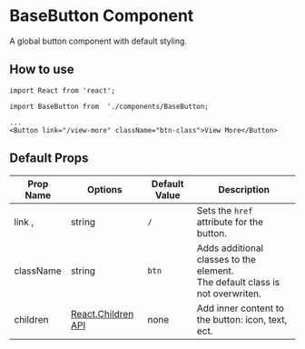 # BaseButton Component

A global button component with default styling.

## How to use

```
import React from 'react';

import BaseButton from  './components/BaseButton;

...
<Button link="/view-more" className="btn-class">View More</Button>

```

## Default Props

| Prop Name | Options                                                                     | Default Value | Description                                                                         |
| --------- | --------------------------------------------------------------------------- | ------------- | ----------------------------------------------------------------------------------- |
| link ,    | string                                                                      | `/`           | Sets the `href` attribute for the button.                                           |
| className | string                                                                      | `btn`         | Adds additional classes to the element. <br /> The default class is not overwriten. |
| children  | [React.Children API](https://reactjs.org/docs/react-api.html#reactchildren) | none          | Add inner content to the button: icon, text, ect.                                   |
